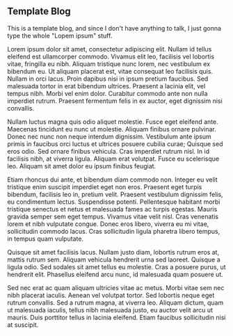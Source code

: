 <!--
# This is for the Python script
TITLE: Template Blog
PREVIEW: This is a template blog, and since I don't have anything to talk, I just gonna type the whole "Lopem ipsum" stuff.
CREATED_ON: 2021-07-27
-->
## Template Blog

This is a template blog, and since I don't have anything to talk, I just gonna type the whole "Lopem ipsum" stuff.

Lorem ipsum dolor sit amet, consectetur adipiscing elit. Nullam id tellus eleifend est ullamcorper commodo. Vivamus elit leo, facilisis vel lobortis vitae, fringilla eu nibh. Aliquam tristique nunc lorem, nec vestibulum ex bibendum eu. Ut aliquam placerat est, vitae consequat leo facilisis quis. Nullam in orci lacus. Proin dapibus nisi in ipsum pretium faucibus. Sed malesuada tortor in erat bibendum ultrices. Praesent a lacinia elit, vel tempus nibh. Morbi vel enim dolor. Curabitur commodo ante non nulla imperdiet rutrum. Praesent fermentum felis in ex auctor, eget dignissim nisi convallis.

Nullam luctus magna quis odio aliquet molestie. Fusce eget eleifend ante. Maecenas tincidunt eu nunc ut molestie. Aliquam finibus ornare pulvinar. Donec nec nunc non neque interdum dignissim. Vestibulum ante ipsum primis in faucibus orci luctus et ultrices posuere cubilia curae; Quisque sed eros odio. Sed ornare finibus vehicula. Cras imperdiet rutrum nisl. In id facilisis nibh, at viverra ligula. Aliquam erat volutpat. Fusce eu scelerisque leo. Aliquam sit amet dolor eu ipsum finibus feugiat.

Etiam rhoncus dui ante, et bibendum diam commodo non. Integer eu velit tristique enim suscipit imperdiet eget non eros. Praesent eget turpis bibendum, facilisis leo in, pretium velit. Praesent vestibulum dignissim felis, eu condimentum lectus. Suspendisse potenti. Pellentesque habitant morbi tristique senectus et netus et malesuada fames ac turpis egestas. Mauris gravida semper sem eget tempus. Vivamus vitae velit nisl. Cras venenatis lorem et nibh vulputate congue. Donec eros libero, viverra eu mi vitae, sollicitudin commodo lacus. Cras sollicitudin ligula pharetra libero tempus, in tempus quam vulputate.

Quisque sit amet facilisis lacus. Nullam justo diam, lobortis rutrum eros at, mattis rutrum sem. Aliquam vehicula hendrerit urna sed laoreet. Quisque a ligula odio. Sed sodales sit amet tellus eu molestie. Cras a posuere purus, ut hendrerit elit. Phasellus eleifend arcu nunc, id malesuada quam posuere ut.

Sed nec erat ac quam aliquam ultricies vitae ac metus. Morbi vitae sem nec nibh placerat iaculis. Aenean vel volutpat tortor. Sed lobortis neque eget rutrum convallis. Sed a rutrum magna, at viverra leo. Aliquam dictum, quam ut malesuada iaculis, tellus nibh malesuada justo, eu auctor velit arcu ut mauris. Duis porttitor tellus in lacinia eleifend. Etiam faucibus sollicitudin nisi at suscipit.